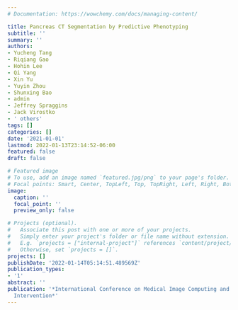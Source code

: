 ```yaml
---
# Documentation: https://wowchemy.com/docs/managing-content/

title: Pancreas CT Segmentation by Predictive Phenotyping
subtitle: ''
summary: ''
authors:
- Yucheng Tang
- Riqiang Gao
- Hohin Lee
- Qi Yang
- Xin Yu
- Yuyin Zhou
- Shunxing Bao
- admin
- Jeffrey Spraggins
- Jack Virostko
- ' others'
tags: []
categories: []
date: '2021-01-01'
lastmod: 2022-01-13T23:14:52-06:00
featured: false
draft: false

# Featured image
# To use, add an image named `featured.jpg/png` to your page's folder.
# Focal points: Smart, Center, TopLeft, Top, TopRight, Left, Right, BottomLeft, Bottom, BottomRight.
image:
  caption: ''
  focal_point: ''
  preview_only: false

# Projects (optional).
#   Associate this post with one or more of your projects.
#   Simply enter your project's folder or file name without extension.
#   E.g. `projects = ["internal-project"]` references `content/project/deep-learning/index.md`.
#   Otherwise, set `projects = []`.
projects: []
publishDate: '2022-01-14T05:14:51.489569Z'
publication_types:
- '1'
abstract: ''
publication: '*International Conference on Medical Image Computing and Computer-Assisted
  Intervention*'
---
```

